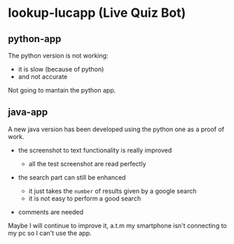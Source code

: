 # lookup-lucapp (Live Quiz Bot)

## python-app
The python version is not working: 
- it is slow (because of python) 
- and not accurate

Not going to mantain the python app.

## java-app
A new java version has been developed using the python one as a proof of work.

- the screenshot to text functionality is really improved
    - all the test screenshot are read perfectly

- the search part can still be enhanced
    - it just takes the `number` of results given by a google search
    - it is not easy to perform a good search

- comments are needed

Maybe I will continue to improve it, a.t.m my smartphone isn't connecting to my pc so I can't use the app.
